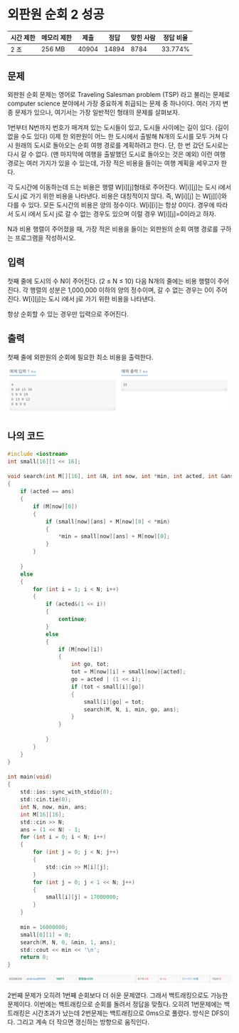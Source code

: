 # 외판원 순회 2 성공

| 시간 제한 | 메모리 제한 | 제출    | 정답    | 맞힌 사람 | 정답 비율   |
| ----- | ------ | ----- | ----- | ----- | ------- |
| 2 초   | 256 MB | 40904 | 14894 | 8784  | 33.774% |

## 문제

외판원 순회 문제는 영어로 Traveling Salesman problem (TSP) 라고 불리는 문제로 computer science 분야에서 가장 중요하게 취급되는 문제 중 하나이다. 여러 가지 변종 문제가 있으나, 여기서는 가장 일반적인 형태의 문제를 살펴보자.

1번부터 N번까지 번호가 매겨져 있는 도시들이 있고, 도시들 사이에는 길이 있다. (길이 없을 수도 있다) 이제 한 외판원이 어느 한 도시에서 출발해 N개의 도시를 모두 거쳐 다시 원래의 도시로 돌아오는 순회 여행 경로를 계획하려고 한다. 단, 한 번 갔던 도시로는 다시 갈 수 없다. (맨 마지막에 여행을 출발했던 도시로 돌아오는 것은 예외) 이런 여행 경로는 여러 가지가 있을 수 있는데, 가장 적은 비용을 들이는 여행 계획을 세우고자 한다.

각 도시간에 이동하는데 드는 비용은 행렬 W[i][j]형태로 주어진다. W[i][j]는 도시 i에서 도시 j로 가기 위한 비용을 나타낸다. 비용은 대칭적이지 않다. 즉, W[i][j] 는 W[j][i]와 다를 수 있다. 모든 도시간의 비용은 양의 정수이다. W[i][i]는 항상 0이다. 경우에 따라서 도시 i에서 도시 j로 갈 수 없는 경우도 있으며 이럴 경우 W[i][j]=0이라고 하자.

N과 비용 행렬이 주어졌을 때, 가장 적은 비용을 들이는 외판원의 순회 여행 경로를 구하는 프로그램을 작성하시오.

## 입력

첫째 줄에 도시의 수 N이 주어진다. (2 ≤ N ≤ 10) 다음 N개의 줄에는 비용 행렬이 주어진다. 각 행렬의 성분은 1,000,000 이하의 양의 정수이며, 갈 수 없는 경우는 0이 주어진다. W[i][j]는 도시 i에서 j로 가기 위한 비용을 나타낸다.

항상 순회할 수 있는 경우만 입력으로 주어진다.

## 출력

첫째 줄에 외판원의 순회에 필요한 최소 비용을 출력한다.

![](C++_20221008_백준10971_외판원%20순회2assets/2022-10-08-18-52-24-image.png)

## 나의 코드

```c
#include <iostream>
int small[16][1 << 16];

void search(int M[][16], int &N, int now, int *min, int acted, int &ans)
{
	if (acted == ans)
	{
		if (M[now][0])
		{
			if (small[now][ans] + M[now][0] < *min)
			{
				*min = small[now][ans] + M[now][0];
			}
		}

	}
	else
	{
		for (int i = 1; i < N; i++)
		{
			if (acted&(1 << i))
			{
				continue;
			}
			else
			{
				if (M[now][i])
				{
					int go, tot;
					tot = M[now][i] + small[now][acted];
					go = acted | (1 << i);
					if (tot < small[i][go]) 
					{
						small[i][go] = tot;
						search(M, N, i, min, go, ans);
					}
				}

			}
		}
	}
}

int main(void)
{
	std::ios::sync_with_stdio(0);
	std::cin.tie(0);
	int N, now, min, ans;
	int M[16][16];
	std::cin >> N;
	ans = (1 << N) - 1;
	for (int i = 0; i < N; i++)
	{
		for (int j = 0; j < N; j++)
		{
			std::cin >> M[i][j];
		}
		for (int j = 0; j < 1 << N; j++)
		{
			small[i][j] = 17000000;
		}
	}

	min = 16000000;
	small[0][1] = 0;
	search(M, N, 0, &min, 1, ans);
	std::cout << min << '\n';
	return 0;
}
```

![](C++_20221008_백준10971_외판원%20순회2assets/2022-10-08-18-53-04-image.png)

2번째 문제가 오히려 1번째 순회보다 더 쉬운 문제였다. 그래서 백트래킹으로도 가능한 문제이다.  이번에는 백트래킹으로 순회를 돌려서 정답을 맞췄다. 오히려 1번문제에는 백트래킹은 시간초과가 났는데 2번문제는 백트래킹으로 0ms으로 풀렸다. 방식은 DFS이다. 그리고 계속 더 작으면 갱신하는 방향으로 움직인다.
